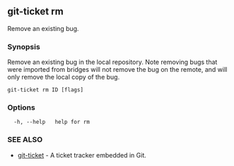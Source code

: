 ## git-ticket rm

Remove an existing bug.

### Synopsis

Remove an existing bug in the local repository. Note removing bugs that were imported from bridges will not remove the bug on the remote, and will only remove the local copy of the bug.

```
git-ticket rm ID [flags]
```

### Options

```
  -h, --help   help for rm
```

### SEE ALSO

* [git-ticket](git-ticket.md)	 - A ticket tracker embedded in Git.

